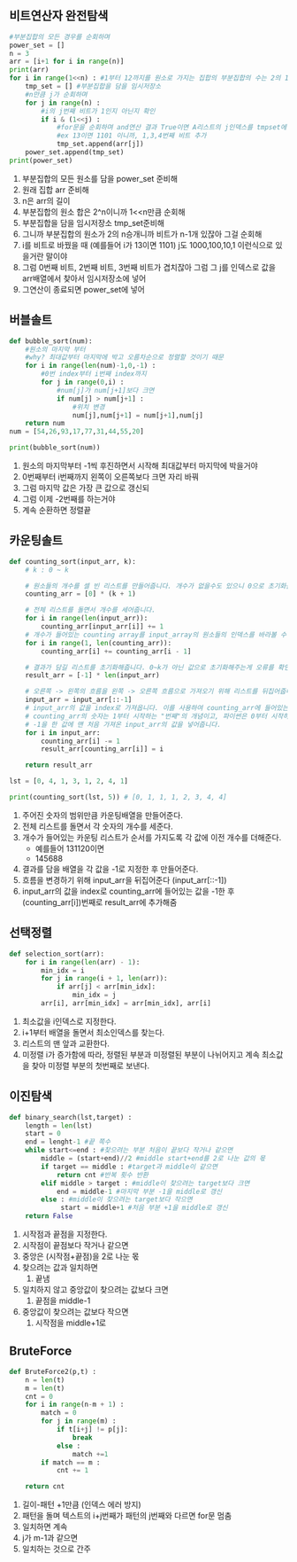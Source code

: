 ## 비트연산자 완전탐색

``` python
#부분집합의 모든 경우를 순회하며
power_set = []
n = 3
arr = [i+1 for i in range(n)]
print(arr)
for i in range(1<<n) : #1부터 12까지를 원소로 가지는 집합의 부분집합의 수는 2의 12승
    tmp_set = [] #부분집합을 담을 임시저장소
    #n만큼 j가 순회하며
    for j in range(n) :
        #i의 j번째 비트가 1인지 아닌지 확인
        if i & (1<<j) :
            #for문을 순회하며 and연산 결과 True이면 A리스트의 j인덱스를 tmpset에 추가
            #ex 13이면 1101 이니까, 1,3,4번째 비트 추가
            tmp_set.append(arr[j])
    power_set.append(tmp_set)
print(power_set)

```

1. 부분집합의 모든 원소를 담을 power_set 준비해
2. 원래 집합 arr 준비해 
3. n은 arr의 길이 
4. 부분집합의 원소 합은 2^n이니까 1<<n만큼 순회해 
5. 부분집합을 담을 임시저장소 tmp_set준비해 
6. 그니까 부분집합의 원소가 2의 n승개니까 비트가 n-1개 있잖아 그걸 순회해 
7. i를 비트로 바꿨을 때 (예를들어 i가 13이면 1101) j도 1000,100,10,1 이런식으로 있을거란 말이야
8. 그럼 0번째 비트, 2번째 비트, 3번째 비트가 겹치잖아 그럼 그 j를 인덱스로 값을 arr배열에서 찾아서 임시저장소에 넣어 
9. 그연산이 종료되면 power_set에 넣어 

## 버블솔트

```python
def bubble_sort(num):
    #원소의 마지막 부터
    #why? 최대값부터 마지막에 박고 오름차순으로 정렬할 것이기 때문
    for i in range(len(num)-1,0,-1) :
        #0번 index부터 i번째 index까지
        for j in range(0,i) :
            #num[j]가 num[j+1]보다 크면
            if num[j] > num[j+1] :
                #위치 변경
                num[j],num[j+1] = num[j+1],num[j]
    return num
num = [54,26,93,17,77,31,44,55,20]

print(bubble_sort(num))
```

1. 원소의 마지막부터 -1씩 후진하면서 시작해 최대값부터 마지막에 박을거야 
2. 0번째부터 i번째까지 왼쪽이 오른쪽보다 크면 자리 바꿔 
3. 그럼 마지막 값은 가장 큰 값으로 갱신되 
4. 그럼 이제 -2번째를 하는거야 
5. 계속 순환하면 정렬끝



## 카운팅솔트

```python
def counting_sort(input_arr, k):
    # k : 0 ~ k

    # 원소들의 개수를 셀 빈 리스트를 만들어줍니다. 개수가 없을수도 있으니 0으로 초기화를 해줍니다.
    counting_arr = [0] * (k + 1)

    # 전체 리스트를 돌면서 개수를 세어줍니다.
    for i in range(len(input_arr)):
        counting_arr[input_arr[i]] += 1
    # 개수가 들어있는 counting array를 input_array의 원소들의 인덱스를 바라볼 수 있도록 변경해줍니다.
    for i in range(1, len(counting_arr)):
        counting_arr[i] += counting_arr[i - 1]

    # 결과가 담길 리스트를 초기화해줍니다. 0~k가 아닌 값으로 초기화해주는게 오류를 확인하기 좋습니다
    result_arr = [-1] * len(input_arr)

    # 오른쪽 -> 왼쪽의 흐름을 왼쪽 -> 오른쪽 흐름으로 가져오기 위해 리스트를 뒤집어줍니다.
    input_arr = input_arr[::-1]
    # input_arr의 값을 index로 가져옵니다. 이를 사용하여 counting_arr에 들어있는 해당 값이 들어갈 수 있는 가장 오른쪽 index를 찾습니다.
    # counting_arr의 숫자는 1부터 시작하는 "번째"의 개념이고, 파이썬은 0부터 시작하기 때문에 -1을 하여 값을 맞추어줍니다.
    # -1을 한 값에 맨 처음 가져온 input_arr의 값을 넣어줍니다.
    for i in input_arr:
        counting_arr[i] -= 1
        result_arr[counting_arr[i]] = i

    return result_arr

lst = [0, 4, 1, 3, 1, 2, 4, 1]

print(counting_sort(lst, 5)) # [0, 1, 1, 1, 2, 3, 4, 4]


```

1. 주어진 숫자의 범위만큼 카운팅배열을 만들어준다.
2. 전체 리스트를 돌면서 각 숫자의 개수를 세준다. 
3. 개수가 들어있는 카운팅 리스트가 순서를 가지도록 각 값에 이전 개수를 더해준다.
   - 예를들어 131120이면 
   - 145688
4. 결과를 담을 배열을 각 값을 -1로 지정한 후 만들어준다. 
5. 흐름을 변경하기 위해 input_arr을 뒤집어준다 (input_arr[::-1])
6. input_arr의 값을 index로 counting_arr에 들어있는 값을 -1한 후  (counting_arr[i])번째로  result_arr에 추가해줌

## 선택정렬

```python
def selection_sort(arr):
    for i in range(len(arr) - 1):
        min_idx = i
        for j in range(i + 1, len(arr)):
            if arr[j] < arr[min_idx]:
                min_idx = j
        arr[i], arr[min_idx] = arr[min_idx], arr[i]
```

1. 최소값을  i인덱스로 지정한다.
2. i+1부터 배열을 돌면서 최소인덱스를 찾는다.
3. 리스트의 맨 앞과 교환한다.
4. 미정렬 i가 증가함에 따라, 정렬된 부분과 미정렬된 부분이 나뉘어지고 계속 최소값을 찾아 미정렬 부분의 첫번째로 보낸다.



## 이진탐색

```python
def binary_search(lst,target) :
    length = len(lst)
    start = 0
    end = lenght-1 #끝 쪽수
    while start<=end : #찾으려는 부분 처음이 끝보다 작거나 같으면
        middle = (start+end)//2 #middle start+end를 2로 나눈 값의 몫
        if target == middle : #target과 middle이 같으면
            return cnt #반복 횟수 반환
        elif middle > target : #middle이 찾으려는 target보다 크면
            end = middle-1 #마지막 부분 -1을 middle로 갱신
        else : #middle이 찾으려는 target보다 작으면
             start = middle+1 #처음 부분 +1을 middle로 갱신
    return False
```

1.  시작점과 끝점을 지정한다.
2. 시작점이 끝점보다 작거나 같으면
3. 중앙은 (시작점+끝점)을 2로 나눈 몫
4. 찾으려는 값과 일치하면
   1. 끝냄
5. 일치하지 않고 중앙값이 찾으려는 값보다 크면 
   1. 끝점을 middle-1
6. 중앙값이 찾으려는 값보다 작으면 
   1. 시작점을 middle+1로

## BruteForce

```python
def BruteForce2(p,t) :
    n = len(t)
    m = len(t)
    cnt = 0
    for i in range(n-m + 1) :
        match = 0
        for j in range(m) :
            if t[i+j] != p[j]:
                break
            else :
                match +=1
        if match == m :
            cnt += 1

    return cnt
```

1. 길이-패턴 +1만큼 (인덱스 에러 방지)
2. 패턴을 돌며 텍스트의 i+j번째가 패턴의 j번째와 다르면 for문 멈춤 
3. 일치하면 계속 
4. j가 m-1과 같으면 
5. 일치하는 것으로 간주 
